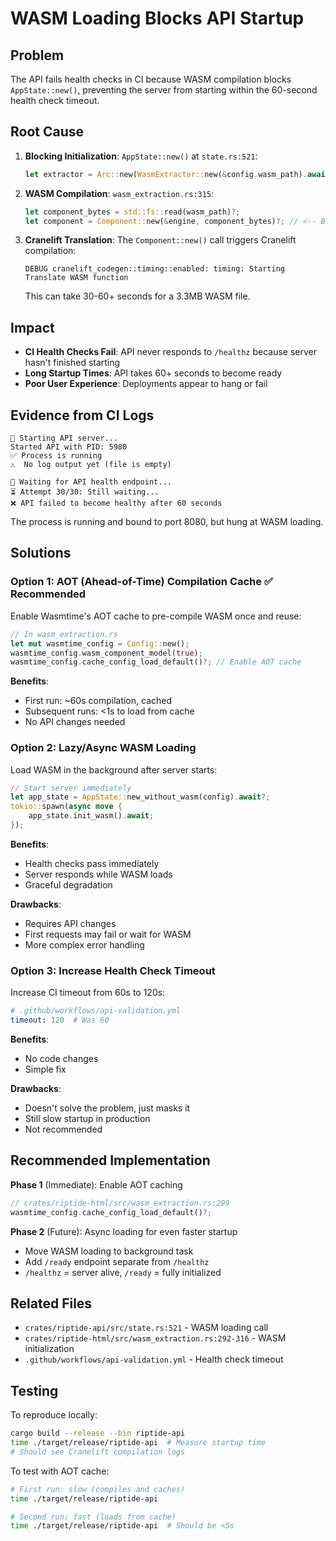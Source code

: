 # WASM Loading Blocks API Startup

## Problem

The API fails health checks in CI because WASM compilation blocks `AppState::new()`, preventing the server from starting within the 60-second health check timeout.

## Root Cause

1. **Blocking Initialization**: `AppState::new()` at `state.rs:521`:
   ```rust
   let extractor = Arc::new(WasmExtractor::new(&config.wasm_path).await?);
   ```

2. **WASM Compilation**: `wasm_extraction.rs:315`:
   ```rust
   let component_bytes = std::fs::read(wasm_path)?;
   let component = Component::new(&engine, component_bytes)?; // <-- Blocks here
   ```

3. **Cranelift Translation**: The `Component::new()` call triggers Cranelift compilation:
   ```
   DEBUG cranelift_codegen::timing::enabled: timing: Starting Translate WASM function
   ```

   This can take 30-60+ seconds for a 3.3MB WASM file.

## Impact

- **CI Health Checks Fail**: API never responds to `/healthz` because server hasn't finished starting
- **Long Startup Times**: API takes 60+ seconds to become ready
- **Poor User Experience**: Deployments appear to hang or fail

## Evidence from CI Logs

```
🚀 Starting API server...
Started API with PID: 5980
✅ Process is running
⚠️  No log output yet (file is empty)

🏥 Waiting for API health endpoint...
⏳ Attempt 30/30: Still waiting...
❌ API failed to become healthy after 60 seconds
```

The process is running and bound to port 8080, but hung at WASM loading.

## Solutions

### Option 1: AOT (Ahead-of-Time) Compilation Cache ✅ **Recommended**

Enable Wasmtime's AOT cache to pre-compile WASM once and reuse:

```rust
// In wasm_extraction.rs
let mut wasmtime_config = Config::new();
wasmtime_config.wasm_component_model(true);
wasmtime_config.cache_config_load_default()?; // Enable AOT cache
```

**Benefits**:
- First run: ~60s compilation, cached
- Subsequent runs: <1s to load from cache
- No API changes needed

### Option 2: Lazy/Async WASM Loading

Load WASM in the background after server starts:

```rust
// Start server immediately
let app_state = AppState::new_without_wasm(config).await?;
tokio::spawn(async move {
    app_state.init_wasm().await;
});
```

**Benefits**:
- Health checks pass immediately
- Server responds while WASM loads
- Graceful degradation

**Drawbacks**:
- Requires API changes
- First requests may fail or wait for WASM
- More complex error handling

### Option 3: Increase Health Check Timeout

Increase CI timeout from 60s to 120s:

```yaml
# .github/workflows/api-validation.yml
timeout: 120  # Was 60
```

**Benefits**:
- No code changes
- Simple fix

**Drawbacks**:
- Doesn't solve the problem, just masks it
- Still slow startup in production
- Not recommended

## Recommended Implementation

**Phase 1** (Immediate): Enable AOT caching
```rust
// crates/riptide-html/src/wasm_extraction.rs:299
wasmtime_config.cache_config_load_default()?;
```

**Phase 2** (Future): Async loading for even faster startup
- Move WASM loading to background task
- Add `/ready` endpoint separate from `/healthz`
- `/healthz` = server alive, `/ready` = fully initialized

## Related Files

- `crates/riptide-api/src/state.rs:521` - WASM loading call
- `crates/riptide-html/src/wasm_extraction.rs:292-316` - WASM initialization
- `.github/workflows/api-validation.yml` - Health check timeout

## Testing

To reproduce locally:
```bash
cargo build --release --bin riptide-api
time ./target/release/riptide-api  # Measure startup time
# Should see Cranelift compilation logs
```

To test with AOT cache:
```bash
# First run: slow (compiles and caches)
time ./target/release/riptide-api

# Second run: fast (loads from cache)
time ./target/release/riptide-api  # Should be <5s
```
